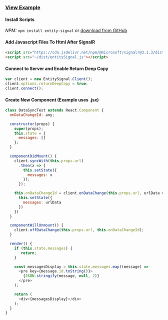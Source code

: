 ﻿### [View Example](https://entitysignal.com/example/react)


#### Install Scripts
*NPM:* `npm install entity-signal`
or
[download from GitHub](https://github.com/dustout/entitysignal/releases)

#### Add Javascript Files To Html After SignalR
```html
<script src="https://cdn.jsdelivr.net/npm/@microsoft/signalr@3.1.3/dist/browser/signalr.min.js"></script>
<script src="~/dist/entitySignal.js"></script>
```


#### Connect to Server and Enable Return Deep Copy
```javascript
var client = new EntitySignal.Client();
client.options.returnDeepCopy = true;
client.connect();
```

#### Create New Component (Example uses .jsx)
```javascript
class DataSyncTest extends React.Component {
  onDataChangeId: any;

  constructor(props) {
    super(props);
    this.state = {
      messages: []
    };
  }

  componentDidMount() {
    client.syncWith(this.props.url)
      .then(x => {
        this.setState({
          messages: x
        });
      });

    this.onDataChangeId = client.onDataChange(this.props.url, urlData => {
      this.setState({
        messages: urlData
      })
    })
  }

  componentWillUnmount() {
    client.offDataChange(this.props.url, this.onDataChangeId);
  }

  render() {
    if (this.state.messages) {
       return;
    }

    const messagesDisplay = this.state.messages.map((message) =>
      <pre key={message.id.toString()}>
        {JSON.stringify(message, null, 2)}
      </pre>
    );

    return (
      <div>{messagesDisplay}</div>
    );
  }
}
```